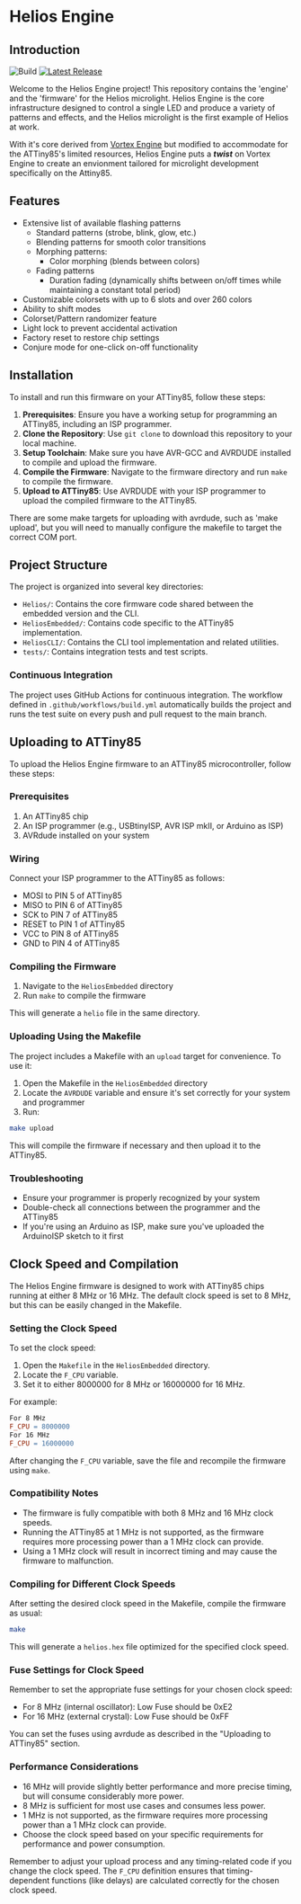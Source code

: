 # Helios Engine

## Introduction

![Build](https://github.com/OpenSourceLightshows/HeliosEngine/actions/workflows/build.yml/badge.svg?branch=master)
[![Latest Release](https://img.shields.io/github/v/tag/OpenSourceLightshows/HeliosEngine?label=Latest%20Release)](https://github.com/OpenSourceLightshows/HeliosEngine/releases/latest)

Welcome to the Helios Engine project! This repository contains the 'engine' and the 'firmware' for the Helios microlight. Helios Engine is the core infrastructure designed to control a single LED and produce a variety of patterns and effects, and the Helios microlight is the first example of Helios at work.

With it's core derived from [Vortex Engine](https://github.com/StoneOrbits/VortexEngine) but modified to accommodate for the ATTiny85's limited resources, Helios Engine puts a ***twist*** on Vortex Engine to create an envionment tailored for microlight development specifically on the Attiny85.

## Features

- Extensive list of available flashing patterns
  - Standard patterns (strobe, blink, glow, etc.)
  - Blending patterns for smooth color transitions
  - Morphing patterns:
    - Color morphing (blends between colors)
  - Fading patterns
    - Duration fading (dynamically shifts between on/off times while maintaining a constant total period)
- Customizable colorsets with up to 6 slots and over 260 colors
- Ability to shift modes
- Colorset/Pattern randomizer feature
- Light lock to prevent accidental activation
- Factory reset to restore chip settings
- Conjure mode for one-click on-off functionality

## Installation

To install and run this firmware on your ATTiny85, follow these steps:

1. **Prerequisites**: Ensure you have a working setup for programming an ATTiny85, including an ISP programmer.
2. **Clone the Repository**: Use `git clone` to download this repository to your local machine.
3. **Setup Toolchain**: Make sure you have AVR-GCC and AVRDUDE installed to compile and upload the firmware.
4. **Compile the Firmware**: Navigate to the firmware directory and run `make` to compile the firmware.
5. **Upload to ATTiny85**: Use AVRDUDE with your ISP programmer to upload the compiled firmware to the ATTiny85.

There are some make targets for uploading with avrdude, such as 'make upload', but you will need to manually configure the makefile to target the correct COM port.

## Project Structure

The project is organized into several key directories:

- `Helios/`: Contains the core firmware code shared between the embedded version and the CLI.
- `HeliosEmbedded/`: Contains code specific to the ATTiny85 implementation.
- `HeliosCLI/`: Contains the CLI tool implementation and related utilities.
- `tests/`: Contains integration tests and test scripts.


### Continuous Integration

The project uses GitHub Actions for continuous integration. The workflow defined in `.github/workflows/build.yml` automatically builds the project and runs the test suite on every push and pull request to the main branch.

## Uploading to ATTiny85

To upload the Helios Engine firmware to an ATTiny85 microcontroller, follow these steps:

### Prerequisites

1. An ATTiny85 chip
2. An ISP programmer (e.g., USBtinyISP, AVR ISP mkII, or Arduino as ISP)
3. AVRdude installed on your system

### Wiring

Connect your ISP programmer to the ATTiny85 as follows:

- MOSI to PIN 5 of ATTiny85
- MISO to PIN 6 of ATTiny85
- SCK to PIN 7 of ATTiny85
- RESET to PIN 1 of ATTiny85
- VCC to PIN 8 of ATTiny85
- GND to PIN 4 of ATTiny85

### Compiling the Firmware

1. Navigate to the `HeliosEmbedded` directory
2. Run `make` to compile the firmware

This will generate a `helio` file in the same directory.

### Uploading Using the Makefile

The project includes a Makefile with an `upload` target for convenience. To use it:

1. Open the Makefile in the `HeliosEmbedded` directory
2. Locate the `AVRDUDE` variable and ensure it's set correctly for your system and programmer
3. Run:

```bash
make upload
```

This will compile the firmware if necessary and then upload it to the ATTiny85.

### Troubleshooting

- Ensure your programmer is properly recognized by your system
- Double-check all connections between the programmer and the ATTiny85
- If you're using an Arduino as ISP, make sure you've uploaded the ArduinoISP sketch to it first

## Clock Speed and Compilation

The Helios Engine firmware is designed to work with ATTiny85 chips running at either 8 MHz or 16 MHz. The default clock speed is set to 8 MHz, but this can be easily changed in the Makefile.

### Setting the Clock Speed

To set the clock speed:

1. Open the `Makefile` in the `HeliosEmbedded` directory.
2. Locate the `F_CPU` variable.
3. Set it to either 8000000 for 8 MHz or 16000000 for 16 MHz.

For example:

```makefile
For 8 MHz
F_CPU = 8000000
For 16 MHz
F_CPU = 16000000
```

After changing the `F_CPU` variable, save the file and recompile the firmware using `make`.

### Compatibility Notes

- The firmware is fully compatible with both 8 MHz and 16 MHz clock speeds.
- Running the ATTiny85 at 1 MHz is not supported, as the firmware requires more processing power than a 1 MHz clock can provide.
- Using a 1 MHz clock will result in incorrect timing and may cause the firmware to malfunction.

### Compiling for Different Clock Speeds

After setting the desired clock speed in the Makefile, compile the firmware as usual:

```bash
make
```

This will generate a `helios.hex` file optimized for the specified clock speed.

### Fuse Settings for Clock Speed

Remember to set the appropriate fuse settings for your chosen clock speed:

- For 8 MHz (internal oscillator): Low Fuse should be 0xE2
- For 16 MHz (external crystal): Low Fuse should be 0xFF

You can set the fuses using avrdude as described in the "Uploading to ATTiny85" section.

### Performance Considerations

- 16 MHz will provide slightly better performance and more precise timing, but will consume considerably more power.
- 8 MHz is sufficient for most use cases and consumes less power.
- 1 MHz is not supported, as the firmware requires more processing power than a 1 MHz clock can provide.
- Choose the clock speed based on your specific requirements for performance and power consumption.

Remember to adjust your upload process and any timing-related code if you change the clock speed. The `F_CPU` definition ensures that timing-dependent functions (like delays) are calculated correctly for the chosen clock speed.

